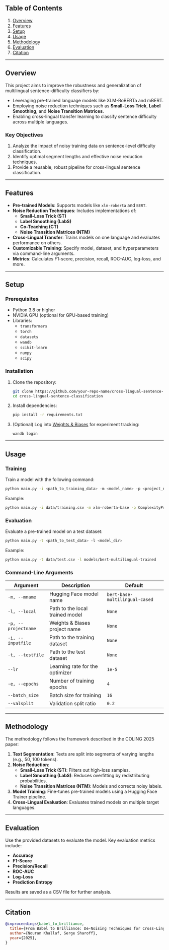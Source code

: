 

## **Table of Contents**
1. [Overview](#overview)
2. [Features](#features)
3. [Setup](#setup)
4. [Usage](#usage)
5. [Methodology](#methodology)
6. [Evaluation](#evaluation)
7. [Citation](#citation)

---

## **Overview**
This project aims to improve the robustness and generalization of multilingual sentence-difficulty classifiers by:
- Leveraging pre-trained language models like XLM-RoBERTa and mBERT.
- Employing noise reduction techniques such as **Small-Loss Trick**, **Label Smoothing**, and **Noise Transition Matrices**.
- Enabling cross-lingual transfer learning to classify sentence difficulty across multiple languages.

### **Key Objectives**
1. Analyze the impact of noisy training data on sentence-level difficulty classification.
2. Identify optimal segment lengths and effective noise reduction techniques.
3. Provide a reusable, robust pipeline for cross-lingual sentence classification.

---

## **Features**
- **Pre-trained Models**: Supports models like `xlm-roberta` and `BERT`.
- **Noise Reduction Techniques**: Includes implementations of:
  - **Small-Loss Trick (ST)**
  - **Label Smoothing (LabS)**
  - **Co-Teaching (CT)**
  - **Noise Transition Matrices (NTM)**
- **Cross-Lingual Transfer**: Trains models on one language and evaluates performance on others.
- **Customizable Training**: Specify model, dataset, and hyperparameters via command-line arguments.
- **Metrics**: Calculates F1-score, precision, recall, ROC-AUC, log-loss, and more.

---

## **Setup**
### **Prerequisites**
- Python 3.8 or higher
- NVIDIA GPU (optional for GPU-based training)
- Libraries:
  - `transformers`
  - `torch`
  - `datasets`
  - `wandb`
  - `scikit-learn`
  - `numpy`
  - `scipy`

### **Installation**
1. Clone the repository:
   ```bash
   git clone https://github.com/your-repo-name/cross-lingual-sentence-classification.git
   cd cross-lingual-sentence-classification
   ```

2. Install dependencies:
   ```bash
   pip install -r requirements.txt
   ```

3. (Optional) Log into [Weights & Biases](https://wandb.ai/) for experiment tracking:
   ```bash
   wandb login
   ```

---

## **Usage**

### **Training**
Train a model with the following command:
```bash
python main.py -i <path_to_training_data> -m <model_name> -p <project_name> --batch_size 16 --epochs 4
```

Example:
```bash
python main.py -i data/training.csv -m xlm-roberta-base -p ComplexityProject --valsplit 0.2
```

### **Evaluation**
Evaluate a pre-trained model on a test dataset:
```bash
python main.py -t <path_to_test_data> -l <model_dir>
```

Example:
```bash
python main.py -t data/test.csv -l models/bert-multilingual-trained
```

### **Command-Line Arguments**
| Argument           | Description                                   | Default               |
|---------------------|-----------------------------------------------|-----------------------|
| `-m, --mname`      | Hugging Face model name                      | `bert-base-multilingual-cased`    |
| `-l, --local`      | Path to the local trained model               | `None`                |
| `-p, --projectname`| Weights & Biases project name                | `None`                |
| `-i, --inputfile`  | Path to the training dataset                  | `None`                |
| `-t, --testfile`   | Path to the test dataset                      | `None`                |
| `--lr`             | Learning rate for the optimizer               | `1e-5`                |
| `-e, --epochs`     | Number of training epochs                     | `4`                   |
| `--batch_size`     | Batch size for training                       | `16`                  |
| `--valsplit`       | Validation split ratio                        | `0.2`                 |

---

## **Methodology**
The methodology follows the framework described in the COLING 2025 paper:
1. **Text Segmentation**: Texts are split into segments of varying lengths (e.g., 50, 100 tokens).
2. **Noise Reduction**:
   - **Small-Loss Trick (ST)**: Filters out high-loss samples.
   - **Label Smoothing (LabS)**: Reduces overfitting by redistributing probabilities.
   - **Noise Transition Matrices (NTM)**: Models and corrects noisy labels.
3. **Model Training**: Fine-tunes pre-trained models using a Hugging Face Trainer pipeline.
4. **Cross-Lingual Evaluation**: Evaluates trained models on multiple target languages.

---

## **Evaluation**
Use the provided datasets to evaluate the model. Key evaluation metrics include:
- **Accuracy**
- **F1-Score**
- **Precision/Recall**
- **ROC-AUC**
- **Log-Loss**
- **Prediction Entropy**

Results are saved as a CSV file for further analysis.

---

## **Citation**


```bibtex
@inproceedings{babel_to_brilliance,
  title={From Babel to Brilliance: De-Noising Techniques for Cross-Lingual Sentence-Difficulty Classifiers},
  author={Nouran Khallaf, Serge Sharoff},
  year={2025},
}
```
